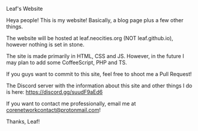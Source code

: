Leaf's Website

Heya people! This is my website! Basically, a blog page plus a few other things.

The website will be hosted at leaf.neocities.org (NOT leaf.github.io), however nothing is set in stone.

The site is made primarily in HTML, CSS and JS. However, in the future I may plan to add some CoffeeScript, PHP and TS.

If you guys want to commit to this site, feel free to shoot me a Pull Request!

The Discord server with the information about this site and other things I do is here: https://discord.gg/suudF9aEd6

If you want to contact me professionally, email me at corenetworkcontact@protonmail.com!

Thanks, Leaf!
